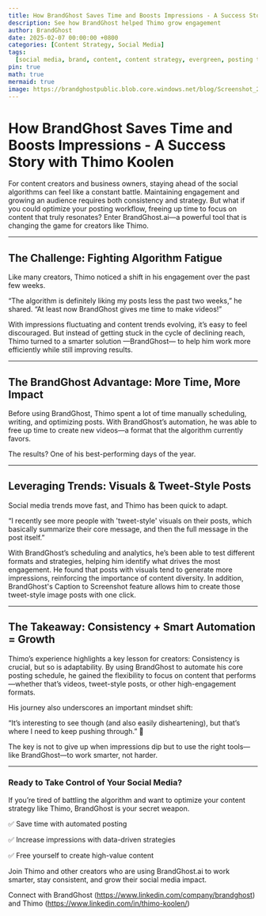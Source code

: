 ```yaml
---
title: How BrandGhost Saves Time and Boosts Impressions - A Success Story with Thimo Koolen
description: See how BrandGhost helped Thimo grow engagement
author: BrandGhost
date: 2025-02-07 00:00:00 +0800
categories: [Content Strategy, Social Media]
tags:
  [social media, brand, content, content strategy, evergreen, posting topics]
pin: true
math: true
mermaid: true
image: https://brandghostpublic.blob.core.windows.net/blog/Screenshot_20250206-211627~2.png
---
```


# How BrandGhost Saves Time and Boosts Impressions - A Success Story with Thimo Koolen

For content creators and business owners, staying ahead of the social algorithms can feel like a constant battle. Maintaining engagement and growing an audience requires both consistency and strategy. But what if you could optimize your posting workflow, freeing up time to focus on content that truly resonates? Enter BrandGhost.ai—a powerful tool that is changing the game for creators like Thimo.

---

## The Challenge: Fighting Algorithm Fatigue

Like many creators, Thimo noticed a shift in his engagement over the past few weeks.

“The algorithm is definitely liking my posts less the past two weeks,” he shared. “At least now BrandGhost gives me time to make videos!”

With impressions fluctuating and content trends evolving, it’s easy to feel discouraged. But instead of getting stuck in the cycle of declining reach, Thimo turned to a smarter solution —BrandGhost— to help him work more efficiently while still improving results.

---

## The BrandGhost Advantage: More Time, More Impact

Before using BrandGhost, Thimo spent a lot of time manually scheduling, writing, and optimizing posts. With BrandGhost’s automation, he was able to free up time to create new videos—a format that the algorithm currently favors.

The results? One of his best-performing days of the year.

---

## Leveraging Trends: Visuals & Tweet-Style Posts

Social media trends move fast, and Thimo has been quick to adapt.

“I recently see more people with 'tweet-style' visuals on their posts, which basically summarize their core message, and then the full message in the post itself.”

With BrandGhost’s scheduling and analytics, he’s been able to test different formats and strategies, helping him identify what drives the most engagement. He found that posts with visuals tend to generate more impressions, reinforcing the importance of content diversity. In addition, BrandGhost's Caption to Screenshot feature allows him to create those tweet-style image posts with one click.

---

## The Takeaway: Consistency + Smart Automation = Growth

Thimo’s experience highlights a key lesson for creators: Consistency is crucial, but so is adaptability. By using BrandGhost to automate his core posting schedule, he gained the flexibility to focus on content that performs—whether that’s videos, tweet-style posts, or other high-engagement formats.

His journey also underscores an important mindset shift:

“It’s interesting to see though (and also easily disheartening), but that’s where I need to keep pushing through.” 💪

The key is not to give up when impressions dip but to use the right tools—like BrandGhost—to work smarter, not harder.

---

### Ready to Take Control of Your Social Media?

If you’re tired of battling the algorithm and want to optimize your content strategy like Thimo, BrandGhost is your secret weapon.

✅ Save time with automated posting

✅ Increase impressions with data-driven strategies

✅ Free yourself to create high-value content

Join Thimo and other creators who are using BrandGhost.ai to work smarter, stay consistent, and grow their social media impact.

Connect with BrandGhost (https://www.linkedin.com/company/brandghost) and Thimo (https://www.linkedin.com/in/thimo-koolen/)

